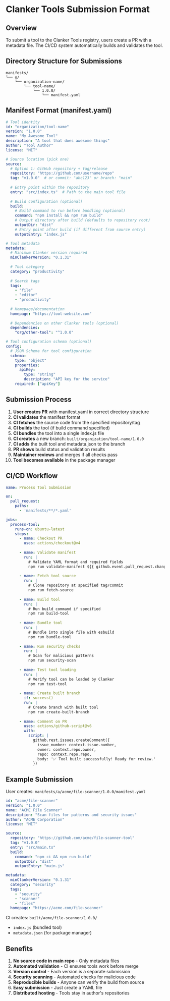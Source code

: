 # Clanker Tools Submission Format

## Overview

To submit a tool to the Clanker Tools registry, users create a PR with a metadata file. The CI/CD system automatically builds and validates the tool.

## Directory Structure for Submissions

```
manifests/
└── o/
    └── organization-name/
        └── tool-name/
            └── 1.0.0/
                └── manifest.yaml
```

## Manifest Format (manifest.yaml)

```yaml
# Tool identity
id: "organization/tool-name"
version: "1.0.0"
name: "My Awesome Tool"
description: "A tool that does awesome things"
author: "Tool Author"
license: "MIT"

# Source location (pick one)
source:
  # Option 1: GitHub repository + tag/release
  repository: "https://github.com/username/repo"
  tag: "v1.0.0"  # or commit: "abc123" or branch: "main"
  
  # Entry point within the repository
  entry: "src/index.ts"  # Path to the main tool file
  
  # Build configuration (optional)
  build:
    # Build command to run before bundling (optional)
    command: "npm install && npm run build"
    # Output directory after build (defaults to repository root)
    outputDir: "dist"
    # Entry point after build (if different from source entry)
    outputEntry: "index.js"

# Tool metadata
metadata:
  # Minimum Clanker version required
  minClankerVersion: "0.1.31"
  
  # Tool category
  category: "productivity"
  
  # Search tags
  tags:
    - "file"
    - "editor"
    - "productivity"
  
  # Homepage/documentation
  homepage: "https://tool-website.com"
  
  # Dependencies on other Clanker tools (optional)
  dependencies:
    "org/other-tool": "^1.0.0"

# Tool configuration schema (optional)
config:
  # JSON Schema for tool configuration
  schema:
    type: "object"
    properties:
      apiKey:
        type: "string"
        description: "API key for the service"
    required: ["apiKey"]
```

## Submission Process

1. **User creates PR** with manifest.yaml in correct directory structure
2. **CI validates** the manifest format
3. **CI fetches** the source code from the specified repository/tag
4. **CI builds** the tool (if build command specified)
5. **CI bundles** the tool into a single index.js file
6. **CI creates** a new branch: `built/organization/tool-name/1.0.0`
7. **CI adds** the built tool and metadata.json to the branch
8. **PR shows** build status and validation results
9. **Maintainer reviews** and merges if all checks pass
10. **Tool becomes available** in the package manager

## CI/CD Workflow

```yaml
name: Process Tool Submission

on:
  pull_request:
    paths:
      - 'manifests/**/*.yaml'

jobs:
  process-tool:
    runs-on: ubuntu-latest
    steps:
      - name: Checkout PR
        uses: actions/checkout@v4
        
      - name: Validate manifest
        run: |
          # Validate YAML format and required fields
          npm run validate-manifest ${{ github.event.pull_request.changed_files }}
      
      - name: Fetch tool source
        run: |
          # Clone repository at specified tag/commit
          npm run fetch-source
      
      - name: Build tool
        run: |
          # Run build command if specified
          npm run build-tool
      
      - name: Bundle tool
        run: |
          # Bundle into single file with esbuild
          npm run bundle-tool
      
      - name: Run security checks
        run: |
          # Scan for malicious patterns
          npm run security-scan
      
      - name: Test tool loading
        run: |
          # Verify tool can be loaded by Clanker
          npm run test-tool
      
      - name: Create built branch
        if: success()
        run: |
          # Create branch with built tool
          npm run create-built-branch
      
      - name: Comment on PR
        uses: actions/github-script@v6
        with:
          script: |
            github.rest.issues.createComment({
              issue_number: context.issue.number,
              owner: context.repo.owner,
              repo: context.repo.repo,
              body: '✅ Tool built successfully! Ready for review.'
            })
```

## Example Submission

User creates: `manifests/a/acme/file-scanner/1.0.0/manifest.yaml`

```yaml
id: "acme/file-scanner"
version: "1.0.0"
name: "ACME File Scanner"
description: "Scan files for patterns and security issues"
author: "ACME Corporation"
license: "MIT"

source:
  repository: "https://github.com/acme/file-scanner-tool"
  tag: "v1.0.0"
  entry: "src/main.ts"
  build:
    command: "npm ci && npm run build"
    outputDir: "dist"
    outputEntry: "main.js"

metadata:
  minClankerVersion: "0.1.31"
  category: "security"
  tags:
    - "security"
    - "scanner"
    - "files"
  homepage: "https://acme.com/file-scanner"
```

CI creates: `built/acme/file-scanner/1.0.0/`
- `index.js` (bundled tool)
- `metadata.json` (for package manager)

## Benefits

1. **No source code in main repo** - Only metadata files
2. **Automated validation** - CI ensures tools work before merge
3. **Version control** - Each version is a separate submission
4. **Security scanning** - Automated checks for malicious code
5. **Reproducible builds** - Anyone can verify the build from source
6. **Easy submission** - Just create a YAML file
7. **Distributed hosting** - Tools stay in author's repositories